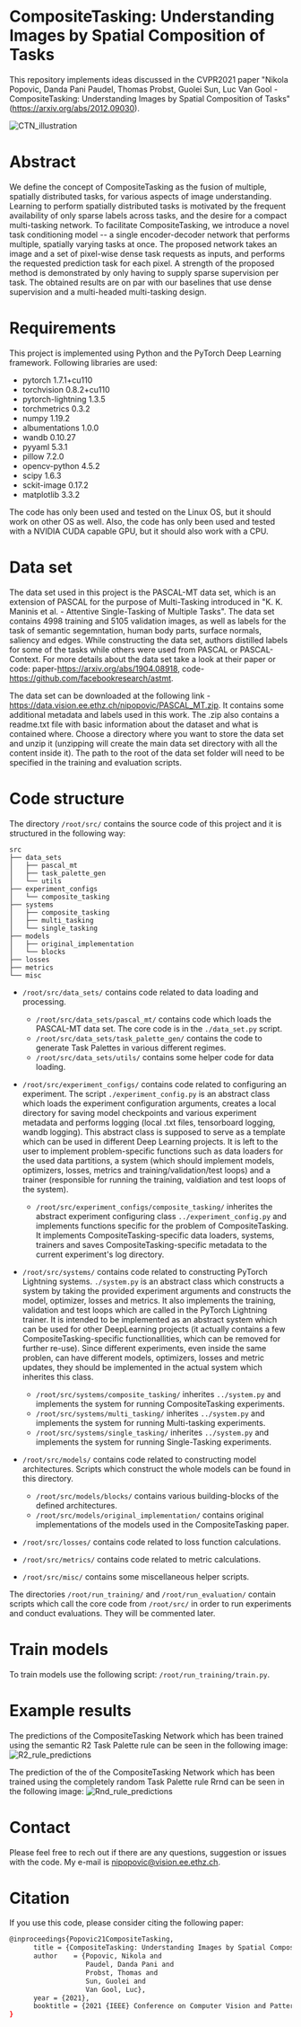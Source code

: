 # CompositeTasking: Understanding Images by Spatial Composition of Tasks

This repository implements ideas discussed in the CVPR2021 paper "Nikola Popovic, Danda Pani Paudel, Thomas Probst, Guolei Sun, Luc Van Gool - CompositeTasking: Understanding Images by Spatial Composition of Tasks" (https://arxiv.org/abs/2012.09030).

![CTN_illustration](https://github.com/nikola3794/composite-tasking/blob/main/images/composit_net_smaller.png)

# Abstract
We define the concept of CompositeTasking as the fusion of multiple, spatially distributed tasks, for various aspects of image understanding. 
Learning to perform spatially distributed tasks is motivated by the frequent availability of only sparse labels across tasks, and the desire for a compact multi-tasking network.
To facilitate CompositeTasking, we introduce a novel task conditioning model -- a single encoder-decoder network that performs multiple, spatially varying tasks at once.
The proposed network takes an image and a set of pixel-wise dense task requests as inputs, and performs the requested prediction task for each pixel. 
A strength of the proposed method is demonstrated by only having to supply sparse supervision per task.
The obtained results are on par with our baselines that use dense supervision and a multi-headed multi-tasking design.

# Requirements
This project is implemented using Python and the PyTorch Deep Learning framework. Following libraries are used:

* pytorch 1.7.1+cu110
* torchvision 0.8.2+cu110
* pytorch-lightning 1.3.5
* torchmetrics 0.3.2
* numpy 1.19.2
* albumentations 1.0.0
* wandb 0.10.27
* pyyaml 5.3.1
* pillow 7.2.0
* opencv-python 4.5.2
* scipy 1.6.3
* sckit-image 0.17.2
* matplotlib 3.3.2

The code has only been used and tested on the Linux OS, but it should work on other OS as well.
Also, the code has only been used and tested with a NVIDIA CUDA capable GPU, but it should also work with a CPU.

# Data set
The data set used in this project is the PASCAL-MT data set, which is an extension of PASCAL for the purpose of Multi-Tasking introduced in "K. K. Maninis et al. - Attentive Single-Tasking of Multiple Tasks". 
The data set contains 4998 training and 5105 validation images, as well as labels for the task of semantic segemntation, human body parts, surface normals, saliency and edges.
While constructing the data set, authors distilled labels for some of the tasks while others were used from PASCAL or PASCAL-Context.
For more details about the data set take a look at their paper or code: paper-https://arxiv.org/abs/1904.08918, code-https://github.com/facebookresearch/astmt.

The data set can be downloaded at the following link - https://data.vision.ee.ethz.ch/nipopovic/PASCAL_MT.zip. It contains some additional metadata and labels used in this work. The .zip also contains a readme.txt file with basic information about the dataset and what is contained where. Choose a directory where you want to store the data set and unzip it (unzipping will create the main data set directory with all the content inside it). The path to the root of the data set folder will need to be specified in the training and evaluation scripts.

# Code structure
The directory `/root/src/` contains the source code of this project and it is structured in the following way:
```
src
├── data_sets
│   ├── pascal_mt
│   ├── task_palette_gen
│   └── utils
├── experiment_configs
│   └── composite_tasking
├── systems
│   ├── composite_tasking
│   ├── multi_tasking
│   └── single_tasking
├── models
│   ├── original_implementation
│   └── blocks
├── losses
├── metrics
└── misc
```

* `/root/src/data_sets/` contains code related to data loading and processing.
    * `/root/src/data_sets/pascal_mt/` contains code which loads the PASCAL-MT data set. The core code is in the `./data_set.py` script.
    * `/root/src/data_sets/task_palette_gen/` contains the code to generate Task Palettes in various different regimes.
    * `/root/src/data_sets/utils/` contains some helper code for data loading.

* `/root/src/experiment_configs/` contains code related to configuring an experiment. The script `./experiment_config.py` is an abstract class which loads the experiment configuration arguments, creates a local directory for saving model checkpoints and various experiment metadata and performs logging (local .txt files, tensorboard logging, wandb logging). This abstract class is supposed to serve as a template which can be used in different Deep Learning projects. It is left to the user to implement problem-specific functions such as data loaders for the used data partitions, a system (which should implement models, optimizers, losses, metrics and training/validation/test loops) and a trainer (responsible for running the training, valdiation and test loops of the system).
    * `/root/src/experiment_configs/composite_tasking/` inherites the abstract experiment configuring class `../experiment_config.py` and implements functions specific for the problem of CompositeTasking. It implements CompositeTasking-specific data loaders, systems, trainers and saves CompositeTasking-specific metadata to the current experiment's log directory.

* `/root/src/systems/` contains code related to constructing PyTorch Lightning systems. `./system.py` is an abstract class which constructs a system by taking the provided experiment arguments and constructs the model, optimizer, losses and metrics. It also implements the training, validation and test loops which are called in the PyTorch Lightning trainer. It is intended to be implemented as an abstract system which can be used for other DeepLearning projects (it actually contains a few CompositeTasking-specific functionallities, which can be removed for further re-use). Since different experiments, even inside the same problen, can have different models, optimizers, losses and metric updates, they should be implemented in the actual system which inherites this class.
    * `/root/src/systems/composite_tasking/` inherites `../system.py` and implements the system for running CompositeTasking experiments.
    * `/root/src/systems/multi_tasking/` inherites `../system.py` and implements the system for running Multi-tasking experiments.
    * `/root/src/systems/single_tasking/` inherites `../system.py` and implements the system for running Single-Tasking experiments.

* `/root/src/models/` contains code related to constructing model architectures. Scripts which construct the whole models can be found in this directory.
    * `/root/src/models/blocks/` contains various building-blocks of the defined architectures.
    * `/root/src/models/original_implementation/` contains original implementations of the models used in the CompositeTasking paper.

* `/root/src/losses/` contains code related to loss function calculations.

* `/root/src/metrics/` contains code related to metric calculations.

* `/root/src/misc/` contains some miscellaneous helper scripts.

The directories `/root/run_training/` and `/root/run_evaluation/` contain scripts which call the core code from `/root/src/` in order to run experiments and conduct evaluations. They will be commented later.

# Train models
To train models use the following script: `/root/run_training/train.py`. 

# Example results
The predictions of the CompositeTasking Network which has been trained using the semantic R2 Task Palette rule can be seen in the following image:
![R2_rule_predictions](https://github.com/nikola3794/composite-tasking/blob/main/images/semantic_rule_pred.PNG)

The prediction of the of the CompositeTasking Network which has been trained using the completely random Task Palette rule  Rrnd can be seen in the following image:
![Rnd_rule_predictions](https://github.com/nikola3794/composite-tasking/blob/main/images/random_rule_pred.png)

# Contact
Please feel free to rech out if there are any questions, suggestion or issues with the code. My e-mail is nipopovic@vision.ee.ethz.ch.

# Citation
If you use this code, please consider citing the following paper:
```bash
@inproceedings{Popovic21CompositeTasking,
      title = {CompositeTasking: Understanding Images by Spatial Composition of Tasks},
      author    = {Popovic, Nikola and
                   Paudel, ‪Danda Pani and
                   Probst, Thomas and
                   Sun, Guolei and
                   Van Gool, Luc},
      year = {2021},
      booktitle = {2021 {IEEE} Conference on Computer Vision and Pattern Recognition, {CVPR} 2021}
}
```
